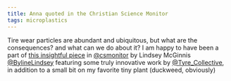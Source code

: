 ```yaml
---
title: Anna quoted in the Christian Science Monitor
tags: microplastics
---
```


Tire wear particles are abundant and ubiquitous, but what are the consequences? and what can we do about it? 
I am happy to have been a part of [this insightful piece](https://www.csmonitor.com/Environment/2020/1109/A-pollution-solution-where-the-rubber-meets-the-road?src=shared) in [@csmonitor](https://twitter.com/csmonitor) by Lindsey McGinnis [@BylineLindsey](https://twitter.com/BylineLindsey) featuring some truly innovative work by [@Tyre_Collective](https://twitter.com/Tyre_Collective), in addition to a small bit on my favorite tiny plant (duckweed, obviously)  